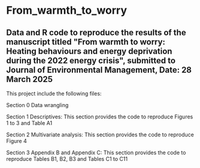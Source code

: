 # From_warmth_to_worry
## Data and R code to reproduce the results of the manuscript titled "From warmth to worry: Heating behaviours and energy deprivation during the 2022 energy crisis", submitted to Journal of Environmental Management, Date: 28 March 2025


This project include the following files:

Section 0 Data wrangling

Section 1 Descriptives:
This section provides the code to reproduce Figures 1 to 3 and Table A1

Section 2 Multivariate analysis:
This section provides the code to reproduce Figure 4

Section 3 Appendix B and Appendix C:
This section provides the code to reproduce Tables B1, B2, B3 and Tables C1 to C11
